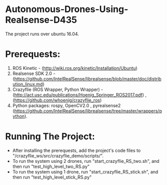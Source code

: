 # Autonomous-Drones-Using-Realsense-D435

The project runs over ubuntu 16.04.

# Prerequests:
1. ROS Kinetic - (http://wiki.ros.org/kinetic/Installation/Ubuntu)
2. Realsense SDK 2.0 - (https://github.com/IntelRealSense/librealsense/blob/master/doc/distribution_linux.md)
3. Crazyflie (ROS Wrapper, Python Wrapper) - (http://act.usc.edu/publications/Hoenig_Springer_ROS2017.pdf) , (https://github.com/whoenig/crazyflie_ros)
4. Python packages: rospy, OpenCV2.0 , pyrealsense2 (https://github.com/IntelRealSense/librealsense/tree/master/wrappers/python).

# Running The Project:
* After installing the prerequests, add the project's code files to "/crazyflie_ws/src/crazyflie_demo/scripts/".
* To run the system using 2 drones, run "start_crazyflie_RS_two.sh", and then run "test_high_level_two_RS.py"
* To run the system using 1 drone, run "start_crazyflie_RS_stick.sh", and then run "test_high_level_stick_RS.py"
